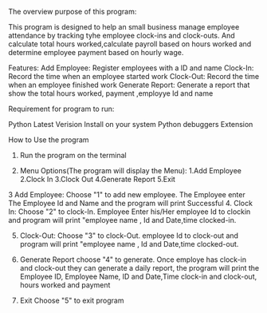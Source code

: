 The overview purpose of this program:

This program is designed to help an small business manage employee attendance by tracking tyhe employee clock-ins and clock-outs. And calculate total hours worked,calculate payroll based on hours worked and determine employee payment based on hourly wage.

Features:
Add Employee: Register employees with a ID and name
Clock-In: Record the time when an employee started work
Clock-Out: Record the time when an employee finished work
Generate Report: Generate a report that show the total hours worked, payment ,employye Id and name

Requirement for program to run:

Python Latest Verision Install on your system
Python debuggers Extension 



How to Use the program

1. Run the program on the terminal

2. Menu Options(The program will display the Menu):
    1.Add Employee
    2.Clock In 
    3.Clock Out
    4.Generate Report
    5.Exit

3 Add Employee:
    Choose "1" to add new employee. The Employee enter The Employee Id and Name and the program will print Successful
4. Clock In:
    Choose "2" to clock-In. Employee Enter his/Her employee Id to clockin and program will print "employee name , Id and Date,time clocked-in.

5. Clock-Out:
    Choose "3" to clock-Out. employee Id to clock-out and program will print "employee name , Id and Date,time clocked-out.

6. Generate Report
    choose "4" to generate. Once employe has clock-in and clock-out they can generate a daily report, the program will print the Employee ID, Employee Name, ID and Date,Time clock-in and clock-out, hours worked and payment

7.  Exit
    Choose "5" to exit program 










